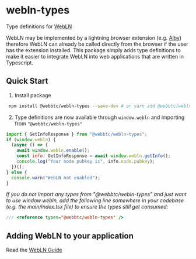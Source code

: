 # webln-types

Type definitions for [WebLN](https://webbtc.dev/webln)

WebLN may be implemented by a lightning browser extension (e.g. [Alby](https://getalby.com/)) therefore WebLN can already be called directly from the browser if the user has the extension installed. This package simply adds type definitions to make it easier to integrate WebLN into web applications that are written in Typescript.

## Quick Start

1. Install package

```bash
 npm install @webbtc/webln-types --save-dev # or yarn add @webbtc/webln-types --dev
```

2. Type definitions are now available through `window.webln` and importing from `"@webbtc/webln-types"`

```javascript
import { GetInfoResponse } from "@webbtc/webln-types";
if (window.webln) {
  (async () => {
    await window.webln.enable();
    const info: GetInfoResponse = await window.webln.getInfo();
    console.log("Your node pubkey is", info.node.pubkey);
  })();
} else {
  console.warn("WebLN not enabled");
}
```

_If you do not import any types from "@webbtc/webln-types" and just want to use window.webln, add the following line somewhere in your codebase (e.g. the main/index.tsx file) to ensure the types still get consumed:_

```javascript
/// <reference types="@webbtc/webln-types" />
```

## Adding WebLN to your application

Read the [WebLN Guide](https://www.webln.guide/introduction/readme)

